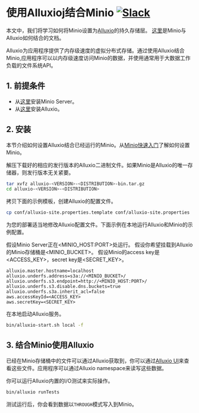 # 使用Alluxioj结合Minio [![Slack](https://slack.minio.io/slack?type=svg)](https://slack.minio.io)

本文中，我们将学习如何将Minio设置为[Alluxio](http://alluxio.org)的持久存储层。 [这里](http://www.alluxio.org/docs/master/en/Configuring-Alluxio-with-Minio.html)是Minio与Alluxio如何结合的文档。

Alluxio为应用程序提供了内存级速度的虚拟分布式存储。通过使用Alluxio结合Minio,应用程序可以以内存级速度访问Minio的数据，并使用通常用于大数据工作负载的文件系统API。

## 1. 前提条件

* 从[这里](https://www.minio.io/)安装Minio Server。
* 从[这里](http://www.alluxio.org/download)安装Alluxio。

## 2. 安装

本节介绍如何设置Alluxio结合已经运行的Minio。从[Minio快速入门](https://docs.minio.io/docs/minio-quickstart-guide)了解如何设置Minio。

解压下载好的相应的发行版本的Alluxio二进制文件。如果Minio是Alluxio的唯一存储器，则发行版本无关紧要。

```sh
tar xvfz alluxio-<VERSION>-<DISTRIBUTION>-bin.tar.gz
cd alluxio-<VERSION>-<DISTRIBUTION>
```

拷贝下面的示例模板，创建Alluxio的配置文件。

```sh
cp conf/alluxio-site.properties.template conf/alluxio-site.properties
```

为您的部署适当地修改Alluxio配置文件。下面示例在本地运行Alluxio和Minio的示例配置。

假设Minio Server正在<MINIO_HOST:PORT>处运行。
假设你希望挂载到Alluxio的Minio存储桶是<MINIO_BUCKET>。
假设Minio的access key是<ACCESS_KEY>，secret key是<SECRET_KEY>。

```
alluxio.master.hostname=localhost
alluxio.underfs.address=s3a://<MINIO_BUCKET>/
alluxio.underfs.s3.endpoint=http://<MINIO_HOST:PORT>/
alluxio.underfs.s3.disable.dns.buckets=true
alluxio.underfs.s3a.inherit_acl=false
aws.accessKeyId=<ACCESS_KEY>
aws.secretKey=<SECRET_KEY>
```

在本地启动Alluxio服务。

```sh
bin/alluxio-start.sh local -f
```

## 3. 结合Minio使用Alluxio

已经在Minio存储桶中的文件可以通过Alluxio获取到，你可以通过[Alluxio UI](http://localhost:19999/browse)来查看这些文件。应用程序可以通过Alluxio namespace来读写这些数据。

你可以运行Alluxio内置的I/O测试来实际操作。

```sh
bin/alluxio runTests
```

测试运行后，你会看到数据以`THROUGH`模式写入到Minio。
